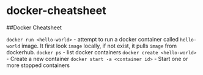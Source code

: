 # docker-cheatsheet
##Docker Cheatsheet

`docker run <hello-world>` - attempt to run a docker container called `hello-world` image. It first look `image` locally, if not exist, it pulls `image` from dockerhub.
`docker ps` - list docker containers
`docker create <hello-world>` -  Create a new container
`docker start -a <container id>` - Start one or more stopped containers





